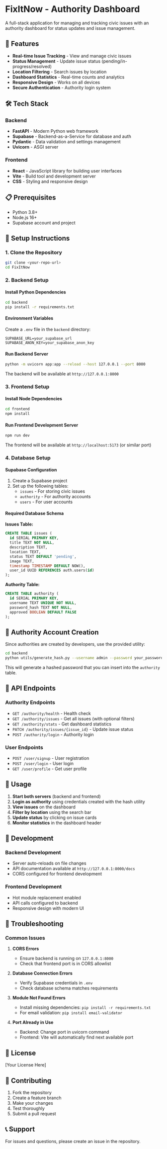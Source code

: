 # FixItNow - Authority Dashboard

A full-stack application for managing and tracking civic issues with an authority dashboard for status updates and issue management.

## 🚀 Features

- **Real-time Issue Tracking** - View and manage civic issues
- **Status Management** - Update issue status (pending/in-progress/resolved)
- **Location Filtering** - Search issues by location
- **Dashboard Statistics** - Real-time counts and analytics
- **Responsive Design** - Works on all devices
- **Secure Authentication** - Authority login system

## 🛠️ Tech Stack

### Backend
- **FastAPI** - Modern Python web framework
- **Supabase** - Backend-as-a-Service for database and auth
- **Pydantic** - Data validation and settings management
- **Uvicorn** - ASGI server

### Frontend
- **React** - JavaScript library for building user interfaces
- **Vite** - Build tool and development server
- **CSS** - Styling and responsive design

## 📋 Prerequisites

- Python 3.8+
- Node.js 16+
- Supabase account and project

## 🔧 Setup Instructions

### 1. Clone the Repository
```bash
git clone <your-repo-url>
cd FixItNow
```

### 2. Backend Setup

#### Install Python Dependencies
```bash
cd backend
pip install -r requirements.txt
```

#### Environment Variables
Create a `.env` file in the `backend` directory:
```env
SUPABASE_URL=your_supabase_url
SUPABASE_ANON_KEY=your_supabase_anon_key
```

#### Run Backend Server
```bash
python -m uvicorn app:app --reload --host 127.0.0.1 --port 8000
```

The backend will be available at `http://127.0.0.1:8000`

### 3. Frontend Setup

#### Install Node Dependencies
```bash
cd frontend
npm install
```

#### Run Frontend Development Server
```bash
npm run dev
```

The frontend will be available at `http://localhost:5173` (or similar port)

### 4. Database Setup

#### Supabase Configuration
1. Create a Supabase project
2. Set up the following tables:
   - `issues` - For storing civic issues
   - `authority` - For authority accounts
   - `users` - For user accounts

#### Required Database Schema

**Issues Table:**
```sql
CREATE TABLE issues (
  id SERIAL PRIMARY KEY,
  title TEXT NOT NULL,
  description TEXT,
  location TEXT,
  status TEXT DEFAULT 'pending',
  image TEXT,
  timestamp TIMESTAMP DEFAULT NOW(),
  user_id UUID REFERENCES auth.users(id)
);
```

**Authority Table:**
```sql
CREATE TABLE authority (
  id SERIAL PRIMARY KEY,
  username TEXT UNIQUE NOT NULL,
  password_hash TEXT NOT NULL,
  approved BOOLEAN DEFAULT FALSE
);
```

## 🔐 Authority Account Creation

Since authorities are created by developers, use the provided utility:

```bash
cd backend
python utils/generate_hash.py --username admin --password your_password
```

This will generate a hashed password that you can insert into the `authority` table.

## 📡 API Endpoints

### Authority Endpoints
- `GET /authority/health` - Health check
- `GET /authority/issues` - Get all issues (with optional filters)
- `GET /authority/stats` - Get dashboard statistics
- `PATCH /authority/issues/{issue_id}` - Update issue status
- `POST /authority/login` - Authority login

### User Endpoints
- `POST /user/signup` - User registration
- `POST /user/login` - User login
- `GET /user/profile` - Get user profile

## 🎯 Usage

1. **Start both servers** (backend and frontend)
2. **Login as authority** using credentials created with the hash utility
3. **View issues** on the dashboard
4. **Filter by location** using the search bar
5. **Update status** by clicking on issue cards
6. **Monitor statistics** in the dashboard header

## 🔧 Development

### Backend Development
- Server auto-reloads on file changes
- API documentation available at `http://127.0.0.1:8000/docs`
- CORS configured for frontend development

### Frontend Development
- Hot module replacement enabled
- API calls configured to backend
- Responsive design with modern UI

## 🚨 Troubleshooting

### Common Issues

1. **CORS Errors**
   - Ensure backend is running on `127.0.0.1:8000`
   - Check that frontend port is in CORS allowlist

2. **Database Connection Errors**
   - Verify Supabase credentials in `.env`
   - Check database schema matches requirements

3. **Module Not Found Errors**
   - Install missing dependencies: `pip install -r requirements.txt`
   - For email validation: `pip install email-validator`

4. **Port Already in Use**
   - Backend: Change port in uvicorn command
   - Frontend: Vite will automatically find next available port

## 📝 License

[Your License Here]

## 🤝 Contributing

1. Fork the repository
2. Create a feature branch
3. Make your changes
4. Test thoroughly
5. Submit a pull request

## 📞 Support

For issues and questions, please create an issue in the repository.
